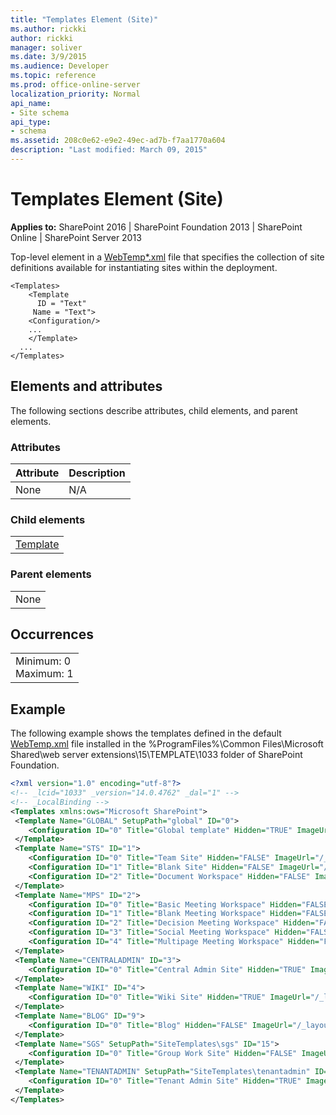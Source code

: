 ```yaml
---
title: "Templates Element (Site)"
ms.author: rickki
author: rickki
manager: soliver
ms.date: 3/9/2015
ms.audience: Developer
ms.topic: reference
ms.prod: office-online-server
localization_priority: Normal
api_name:
- Site schema
api_type:
- schema
ms.assetid: 208c0e62-e9e2-49ec-ad7b-f7aa1770a604
description: "Last modified: March 09, 2015"
---
```


# Templates Element (Site)

 
  
 **Applies to:** SharePoint 2016 | SharePoint Foundation 2013 | SharePoint Online | SharePoint Server 2013
  
Top-level element in a [WebTemp\*.xml](http://msdn.microsoft.com/library/199bbb65-d12f-475d-b157-31a1bffe84c8%28Office.15%29.aspx) file that specifies the collection of site definitions available for instantiating sites within the deployment. 
  
```
<Templates>
    <Template
      ID = "Text"
     Name = "Text">
    <Configuration/>
    ...
    </Template>
  ...
</Templates>
```

## Elements and attributes

The following sections describe attributes, child elements, and parent elements.

### Attributes

|**Attribute**|**Description**|
|:-----|:-----|
|None  <br/> |N/A  <br/> |
   
### Child elements

||
|:-----|
|[Template](template-element-site.md)|
   
### Parent elements

||
|:-----|
|None |
   
## Occurrences

||
|:-----|
|Minimum: 0  <br/> Maximum: 1  <br/> |
   
## Example

The following example shows the templates defined in the default [WebTemp.xml](http://msdn.microsoft.com/library/199bbb65-d12f-475d-b157-31a1bffe84c8%28Office.15%29.aspx) file installed in the %ProgramFiles%\Common Files\Microsoft Shared\web server extensions\15\TEMPLATE\1033 folder of SharePoint Foundation. 
  
```XML
<?xml version="1.0" encoding="utf-8"?>
<!-- _lcid="1033" _version="14.0.4762" _dal="1" -->
<!-- _LocalBinding -->
<Templates xmlns:ows="Microsoft SharePoint">
 <Template Name="GLOBAL" SetupPath="global" ID="0">
    <Configuration ID="0" Title="Global template" Hidden="TRUE" ImageUrl="" Description="This template is used for initializing a new site." >   </Configuration>
 </Template>
 <Template Name="STS" ID="1">
    <Configuration ID="0" Title="Team Site" Hidden="FALSE" ImageUrl="/_layouts/images/stts.png" Description="A site for teams to quickly organize, author, and share information. It provides a document library, and lists for managing announcements, calendar items, tasks, and discussions." DisplayCategory="Collaboration" >    </Configuration>
    <Configuration ID="1" Title="Blank Site" Hidden="FALSE" ImageUrl="/_layouts/images/stbs.png" Description="A blank site for you to customize based on your requirements." DisplayCategory="Collaboration" AllowGlobalFeatureAssociations="False" >    </Configuration>
    <Configuration ID="2" Title="Document Workspace" Hidden="FALSE" ImageUrl="/_layouts/images/stdw.png" Description="A site for colleagues to work together on a document. It provides a document library for storing the primary document and supporting files, a tasks list for assigning to-do items, and a links list for resources related to the document." DisplayCategory="Collaboration" >    </Configuration>
 </Template>
 <Template Name="MPS" ID="2">
    <Configuration ID="0" Title="Basic Meeting Workspace" Hidden="FALSE" ImageUrl="/_layouts/images/stmw.png" Description="A site to plan, organize, and capture the results of a meeting. It provides lists for managing the agenda, meeting attendees, and documents." DisplayCategory="Meetings" SupportsMultilingualUI="FALSE" >    </Configuration>
    <Configuration ID="1" Title="Blank Meeting Workspace" Hidden="FALSE" ImageUrl="/_layouts/images/stbm.png" Description="A blank meeting site for you to customize based on your requirements." DisplayCategory="Meetings" SupportsMultilingualUI="FALSE" >    </Configuration>
    <Configuration ID="2" Title="Decision Meeting Workspace" Hidden="FALSE" ImageUrl="/_layouts/images/stdm.png" Description="A site for meetings that track status or make decisions. It provides lists for creating tasks, storing documents, and recording decisions." DisplayCategory="Meetings" SupportsMultilingualUI="FALSE" >    </Configuration>
    <Configuration ID="3" Title="Social Meeting Workspace" Hidden="FALSE" ImageUrl="/_layouts/images/stsm.png" Description="A site to plan social occasions. It provides lists for tracking attendees, providing directions, and storing pictures of the event." DisplayCategory="Meetings" SupportsMultilingualUI="FALSE" >    </Configuration>
    <Configuration ID="4" Title="Multipage Meeting Workspace" Hidden="FALSE" ImageUrl="/_layouts/images/stmm.png" Description="A site to plan, organize, and capture the results of a meeting. It provides lists for managing the agenda and meeting attendees in addition to two blank pages for you to customize based on your requirements." DisplayCategory="Meetings" SupportsMultilingualUI="FALSE" >    </Configuration>
 </Template>
 <Template Name="CENTRALADMIN" ID="3">
    <Configuration ID="0" Title="Central Admin Site" Hidden="TRUE" ImageUrl="" Description="A site for central administration. It provides Web pages and links for application and operations management." >   </Configuration>
 </Template>
 <Template Name="WIKI" ID="4">
    <Configuration ID="0" Title="Wiki Site" Hidden="TRUE" ImageUrl="/_layouts/images/wikiprev.png" Description="A site for a community to brainstorm and share ideas. It provides Web pages that can be quickly edited to record information and then linked together through keywords" DisplayCategory="Collaboration" >    </Configuration>
 </Template>
 <Template Name="BLOG" ID="9">
    <Configuration ID="0" Title="Blog" Hidden="FALSE" ImageUrl="/_layouts/images/stbg.png" Description="A site for a person or team to post ideas, observations, and expertise that site visitors can comment on." DisplayCategory="Collaboration" SupportsMultilingualUI="FALSE" >    </Configuration>
 </Template>
 <Template Name="SGS" SetupPath="SiteTemplates\sgs" ID="15">
    <Configuration ID="0" Title="Group Work Site" Hidden="FALSE" ImageUrl="/_layouts/images/stgb.png" Description="This template provides a groupware solution that enables teams to create, organize, and share information quickly and easily. It includes Group Calendar, Circulation, Phone-Call Memo, the Document Library and the other basic lists." DisplayCategory="Collaboration" >    </Configuration>
 </Template>
 <Template Name="TENANTADMIN" SetupPath="SiteTemplates\tenantadmin" ID="16">
    <Configuration ID="0" Title="Tenant Admin Site" Hidden="TRUE" ImageUrl="" Description="A site for tenant administration. It provides Web pages and links for self-serve administration." >   </Configuration>
 </Template>
</Templates>
```


